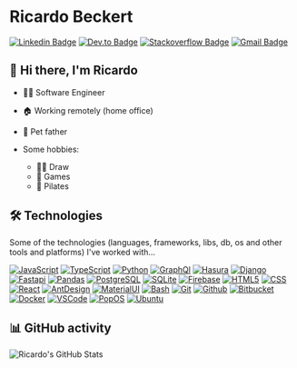 # Ricardo Beckert
[![Linkedin Badge](https://img.shields.io/badge/-Linkedin-blue?style=flat-square&logo=Linkedin&logoColor=white&link=https://br.linkedin.com/in/ricardo-beckert/)](https://br.linkedin.com/in/ricardo-beckert/)
[![Dev.to Badge](https://img.shields.io/badge/-Dev.to-black?style=flat-square&logo=Dev.to&logoColor=white&link=https://dev.to/ricardobz)](https://dev.to/ricardobz)
[![Stackoverflow Badge](https://img.shields.io/badge/-Stackoverflow-4CA143?style=flat-square&logo=Stackoverflow&logoColor=white&link=https://stackoverflow.com/users/11786651)](https://stackoverflow.com/users/11786651)
[![Gmail Badge](https://img.shields.io/badge/-beckert.ricardo@gmail.com-c14438?style=flat-square&logo=Gmail&logoColor=white&link=mailto:beckert.ricardo@gmail.com)](mailto:beckert.ricardo@gmail.com)

## 📛 Hi there, I'm Ricardo

- 🧑‍💻 Software Engineer
- 🏠 Working remotely (home office)
- 🐾 Pet father

- Some hobbies:
  - 🧑‍🎨 Draw
  - 👾 Games
  - 🧘 Pilates

## 🛠️ Technologies

Some of the technologies (languages, frameworks, libs, db, os and other tools and platforms) I've worked with...


[![JavaScript](https://img.shields.io/badge/JavaScript-323330?style=for-the-badge&logo=javascript&logoColor=F7DF1E&style=flat)](https://www.javascript.com/)
[![TypeScript](https://img.shields.io/badge/-TypeScript-3178C6?logo=typescript&logoColor=white&style=flat)](https://www.typescriptlang.org/)
[![Python](https://img.shields.io/badge/Python-FFD43B?style=for-the-badge&logo=python&logoColor=blue&style=flat)](https://www.python.org/)
[![GraphQl](https://img.shields.io/badge/-GraphQL-E10098?logo=graphql&logoColor=white&style=flat)](https://graphql.org/)
[![Hasura](https://img.shields.io/badge/-Hasura-1EB4D4?logo=hasura&logoColor=white&style=flat)](https://hasura.io/)
[![Django](https://img.shields.io/badge/Django-092E20?style=for-the-badge&logo=django&logoColor=green&style=flat)](https://www.djangoproject.com/)
[![Fastapi](https://img.shields.io/badge/Fastapi-109989?style=for-the-badge&logo=FASTAPI&logoColor=white&style=flat)](https://fastapi.tiangolo.com/)
[![Pandas](https://img.shields.io/badge/Pandas-2C2D72?style=for-the-badge&logo=pandas&logoColor=white&style=flat)](https://pandas.pydata.org/)
[![PostgreSQL](https://img.shields.io/badge/-PostgreSQL-4169E1?logo=postgresql&logoColor=white&style=flat)](https://www.postgresql.org/)
[![SQLite](https://img.shields.io/badge/SQLite-07405E?style=for-the-badge&logo=sqlite&logoColor=white&style=flat)](https://www.sqlite.org/index.html)
[![Firebase](https://img.shields.io/badge/Firebase-ffca28?style=for-the-badge&logo=firebase&logoColor=black&style=flat)](https://firebase.google.com/)
[![HTML5](https://img.shields.io/badge/-HTML5-E34F26?logo=HTML5&logoColor=white&style=flat)](https://developer.mozilla.org/en-US/docs/Glossary/HTML5)
[![CSS](https://img.shields.io/badge/-CSS3-1572B6?logo=css3&logoColor=white&style=flat)](https://developer.mozilla.org/en-US/docs/Web/CSS)
[![React](https://img.shields.io/badge/-React-61DAFB?logo=react&logoColor=white&style=flat)](https://reactjs.org/)
[![AntDesign](https://img.shields.io/badge/Ant%20Design-1890FF?style=for-the-badge&logo=antdesign&logoColor=white&style=flat)](https://ant.design/)
[![MaterialUI](https://img.shields.io/badge/Material%20UI-007FFF?style=for-the-badge&logo=mui&logoColor=white&style=flat)](https://mui.com/)
[![Bash](https://img.shields.io/badge/-Bash-4EAA25?logo=gnubash&logoColor=black&style=flat)](https://tiswww.case.edu/php/chet/bash/bashtop.html)
[![Git](https://img.shields.io/badge/-Git-F05032?logo=git&logoColor=white&style=flat)](https://git-scm.com/)
[![Github](https://img.shields.io/badge/GitHub-100000?style=for-the-badge&logo=github&logoColor=white&style=flat)](https://github.com/)
[![Bitbucket](https://img.shields.io/badge/Bitbucket-0747a6?style=for-the-badge&logo=bitbucket&logoColor=white&style=flat)](https://bitbucket.org/)
[![Docker](https://img.shields.io/badge/Docker-2CA5E0?style=for-the-badge&logo=docker&logoColor=white&style=flat)](https://www.docker.com/)
[![VSCode](https://img.shields.io/badge/VSCode-0078D4?style=for-the-badge&logo=visual%20studio%20code&logoColor=white&style=flat)](https://code.visualstudio.com/)
[![PopOS](https://img.shields.io/badge/Pop!_OS-48B9C7?style=for-the-badge&logo=Pop!_OS&logoColor=black&style=flat)](https://pop.system76.com/)
[![Ubuntu](https://img.shields.io/badge/Ubuntu-E95420?style=for-the-badge&logo=ubuntu&logoColor=white&style=flat)](https://ubuntu.com/)



## 📊 GitHub activity

![Ricardo's GitHub Stats](https://github-profile-summary-cards.vercel.app/api/cards/profile-details?username=ricardobz&theme=github)

<!--
**ricardobz/ricardobz** is a ✨ _special_ ✨ repository because its `README.md` (this file) appears on your GitHub profile.

Here are some ideas to get you started:

- 🔭 I’m currently working on ...
- 🌱 I’m currently learning ...
- 👯 I’m looking to collaborate on ...
- 🤔 I’m looking for help with ...
- 💬 Ask me about ...
- 📫 How to reach me: ...
- 😄 Pronouns: ...
- ⚡ Fun fact: ...
-->
